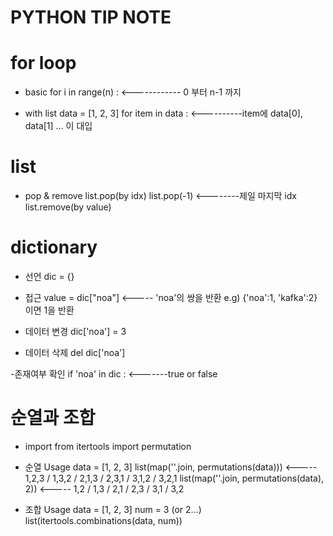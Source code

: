 # PYTHON TIP NOTE

# for loop
- basic
for i in range(n) : <------------ 0 부터 n-1 까지

- with list
data = [1, 2, 3]
for item in data : <----------item에 data[0], data[1] ... 이 대입

# list
- pop & remove
list.pop(by idx)
  list.pop(-1) <--------제일 마지막 idx
list.remove(by value)


# dictionary
- 선언
dic = {}

- 접근
value = dic["noa"]   <----- 'noa'의 쌍을 반환 e.g) {'noa':1, 'kafka':2} 이면 1을 반환

- 데이터 변경
dic['noa'] = 3

- 데이터 삭제
del dic['noa']

-존재여부 확인
if 'noa' in dic : <-------true or false


# 순열과 조합
- import
from itertools import permutation

- 순열 Usage
data = [1, 2, 3]
list(map(''.join, permutations(data)))    <----- 1,2,3 / 1,3,2 / 2,1,3 / 2,3,1 / 3,1,2 / 3,2,1
list(map(''.join, permutations(data), 2)) <----- 1,2 / 1,3 / 2,1 / 2,3 / 3,1 / 3,2

- 조합 Usage
data = [1, 2, 3]
num = 3 (or 2...)
list(itertools.combinations(data, num))
